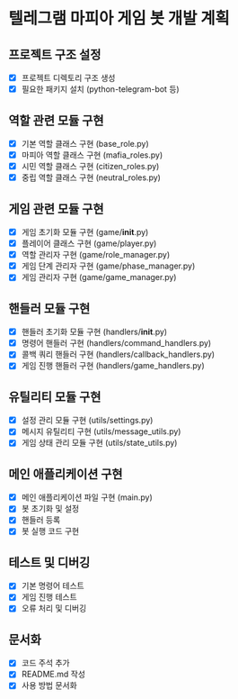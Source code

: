 # 텔레그램 마피아 게임 봇 개발 계획

## 프로젝트 구조 설정
- [x] 프로젝트 디렉토리 구조 생성
- [x] 필요한 패키지 설치 (python-telegram-bot 등)

## 역할 관련 모듈 구현
- [x] 기본 역할 클래스 구현 (base_role.py)
- [x] 마피아 역할 클래스 구현 (mafia_roles.py)
- [x] 시민 역할 클래스 구현 (citizen_roles.py)
- [x] 중립 역할 클래스 구현 (neutral_roles.py)

## 게임 관련 모듈 구현
- [x] 게임 초기화 모듈 구현 (game/__init__.py)
- [x] 플레이어 클래스 구현 (game/player.py)
- [x] 역할 관리자 구현 (game/role_manager.py)
- [x] 게임 단계 관리자 구현 (game/phase_manager.py)
- [x] 게임 관리자 구현 (game/game_manager.py)

## 핸들러 모듈 구현
- [x] 핸들러 초기화 모듈 구현 (handlers/__init__.py)
- [x] 명령어 핸들러 구현 (handlers/command_handlers.py)
- [x] 콜백 쿼리 핸들러 구현 (handlers/callback_handlers.py)
- [x] 게임 진행 핸들러 구현 (handlers/game_handlers.py)

## 유틸리티 모듈 구현
- [x] 설정 관리 모듈 구현 (utils/settings.py)
- [x] 메시지 유틸리티 구현 (utils/message_utils.py)
- [x] 게임 상태 관리 모듈 구현 (utils/state_utils.py)

## 메인 애플리케이션 구현
- [x] 메인 애플리케이션 파일 구현 (main.py)
- [x] 봇 초기화 및 설정
- [x] 핸들러 등록
- [x] 봇 실행 코드 구현

## 테스트 및 디버깅
- [x] 기본 명령어 테스트
- [x] 게임 진행 테스트
- [x] 오류 처리 및 디버깅

## 문서화
- [x] 코드 주석 추가
- [x] README.md 작성
- [x] 사용 방법 문서화
